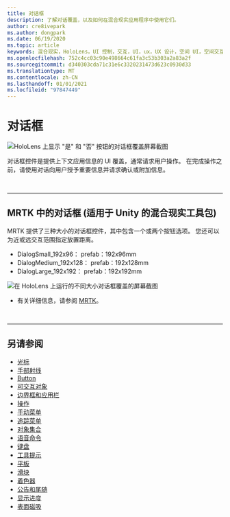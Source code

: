 ```yaml
---
title: 对话框
description: 了解对话覆盖，以及如何在混合现实应用程序中使用它们。
author: cre8ivepark
ms.author: dongpark
ms.date: 06/19/2020
ms.topic: article
keywords: 混合现实，HoloLens，UI 控制，交互，UI，ux，UX 设计，空间 UI，空间交互，三维 UI，三维 UX，混合现实耳机，windows mixed reality 耳机，虚拟现实耳机，HoloLens，MRTK，混合现实工具包
ms.openlocfilehash: 752c4cc03c90e498664c61fa3c53b303a2a83a2f
ms.sourcegitcommit: d340303cda71c31e6c3320231473d623c0930d33
ms.translationtype: MT
ms.contentlocale: zh-CN
ms.lasthandoff: 01/01/2021
ms.locfileid: "97847449"
---
```

# <a name="dialog"></a>对话框

![HoloLens 上显示 "是" 和 "否" 按钮的对话框覆盖屏幕截图](images/MRTK_UX_Dialog.jpg)

对话框控件是提供上下文应用信息的 UI 覆盖，通常请求用户操作。 在完成操作之前，请使用对话向用户授予重要信息并请求确认或附加信息。

<br>

---

## <a name="dialog-in-mrtk-mixed-reality-toolkit-for-unity"></a>MRTK 中的对话框 (适用于 Unity 的混合现实工具包) 
MRTK 提供了三种大小的对话框控件，其中包含一个或两个按钮选项。 您还可以为近或远交互范围指定放置距离。 

- DialogSmall_192x96： prefab：192x96mm
- DialogMedium_192x128： prefab：192x128mm
- DialogLarge_192x192： prefab：192x192mm

![在 HoloLens 上运行的不同大小对话框覆盖的屏幕截图](images/MRTK_UX_Dialog_Types.jpg)


* 有关详细信息，请参阅 [MRTK](https://microsoft.github.io/MixedRealityToolkit-Unity/Assets/MRTK/SDK/Experimental/Dialog/README_Dialog.html)。

<br>

---

## <a name="see-also"></a>另请参阅

* [光标](cursors.md)
* [手部射线](point-and-commit.md)
* [Button](button.md)
* [可交互对象](interactable-object.md)
* [边界框和应用栏](app-bar-and-bounding-box.md)
* [操作](direct-manipulation.md)
* [手动菜单](hand-menu.md)
* [追踪菜单](near-menu.md)
* [对象集合](object-collection.md)
* [语音命令](voice-input.md)
* [键盘](keyboard.md)
* [工具提示](tooltip.md)
* [平板](slate.md)
* [滑块](slider.md)
* [着色器](shader.md)
* [公告和尾随](billboarding-and-tag-along.md)
* [显示进度](progress.md)
* [表面磁吸](surface-magnetism.md)
